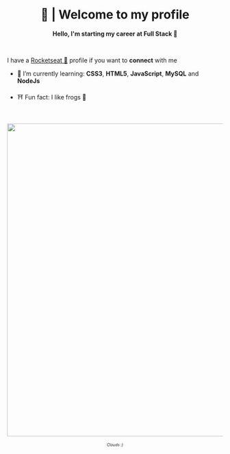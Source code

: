 <div align="center">

<h1>🤠 | Welcome to my profile</h1>

</div>

<p align="center"><strong>Hello, I'm starting my career at Full Stack 💪</strong></p>
<br>

I have a [Rocketseat 🚀](https://app.rocketseat.com.br/me/gabriel-barbosa-dos-santos-boechat-03028) profile if you want to **connect** with me

- 📖 I’m currently learning: **CSS3**, **HTML5**, **JavaScript**, **MySQL** and **NodeJs**


- ⛩ Fun fact: I like frogs 🐸

<br>
<br>
<div align="center">
<img src="clouds.gif" align="center" width="730px">
</div>
<p align="center"><i style="font-size: 9px">Clouds :)<i></p>